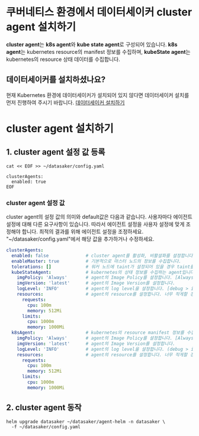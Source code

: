 # 쿠버네티스 환경에서 데이터세이커 cluster agent 설치하기
**cluster agent**는 **k8s agent**와 **kube state agent**로 구성되어 있습니다. **k8s agent**는 kubernetes resource의 manifest 정보를 수집하며, **kubeState agent**는 kubernetes의 resource 상태 데이터를 수집합니다.

## 데이터세이커를 설치하셨나요?
현재 Kubernetes 환경에 데이터세이커가 설치되어 있지 않다면 데이터세이커 설치를 먼저 진행하여 주시기 바랍니다. [데이터세이커 설치하기](../../README.md)

# cluster agent 설치하기
## 1. cluster agent 설정 값 등록
```shell
cat << EOF >> ~/datasaker/config.yaml

clusterAgents:
  enabled: true
EOF
```

### cluster agent 설정 값
cluster agent의 설정 값의 의미와 default값은 다음과 같습니다. 사용자마다 에이전트 설정에 대해 다른 요구사항이 있습니다. 따라서 에이전트 설정을 사용자 설정에 맞게 조정해야 합니다. 최적의 결과를 위해 에이전트 설정을 조정하세요.
"~/datasaker/config.yaml"에서 해당 값을 추가하거나 수정하세요.
```yaml
clusterAgents:
  enabled: false              # cluster agent를 활성화, 비활설화를 설정합니다.
  enableMaster: true          # 기본적으로 마스터 노드의 정보를 수집합니다.
  tolerations: []             # 워커 노드에 taint가 설정되어 있을 경우 taint를 추가합니다.
  kubeStateAgent:             # kubernetes의 상태 정보를 수집하는 agent입니다.
    imgPolicy: 'Always'       # agent의 Image Policy를 설정합니다. [Always, IfNotPresent, Never]
    imgVersion: 'latest'      # agent의 Image Version를 설정합니다.
    logLevel: 'INFO'          # agent의 log level을 설정합니다. [debug > info > warn > error > panic > fatal]
    resources:                # agent의 resource를 설정합니다. 너무 작게할 경우 정상동작을 못할 수 있습니다.
      requests:
        cpu: 100m
        memory: 512Mi
      limits:
        cpu: 1000m
        memory: 1000Mi
  k8sAgent:                   # kubernetes의 resource manifest 정보를 수집하는 agent입니다.
    imgPolicy: 'Always'       # agent의 Image Policy를 설정합니다. [Always, IfNotPresent, Never]
    imgVersion: 'latest'      # agent의 Image Version를 설정합니다.
    logLevel: 'INFO'          # agent의 log level을 설정합니다. (debug > info > warn > error > panic > fatal)
    resources:                # agent의 resource를 설정합니다. 너무 작게할 경우 정상동작을 못할 수 있습니다.
      requests:
        cpu: 100m
        memory: 512Mi
      limits:
        cpu: 1000m
        memory: 1000Mi
```

## 2. cluster agent 동작
```shell
helm upgrade datasaker ~/datasaker/agent-helm -n datasaker \
  -f ~/datasaker/config.yaml
```

